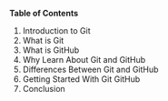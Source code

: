 **Table of Contents**
1. Introduction to Git
1. What is Git
1. What is GitHub
1. Why Learn About Git and GitHub
1. Differences Between Git and GitHub
1. Getting Started With Git GitHub
1. Conclusion